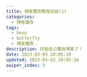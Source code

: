 ```yaml
---
title: 博客魔改教程总结(1)
categories:
  - 博客魔改
tags:
  - hexo
  - butterfly
  - 博客魔改
description: 开始自己魔改博客了！
date: 2023-03-03 20:05:10
updated: 2023-03-03 20:05:10
swiper_index: 3
---
```

